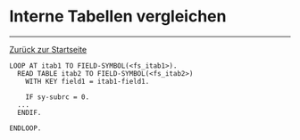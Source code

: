 # Interne Tabellen vergleichen
---

[Zurück zur Startseite](https://wolfgangzeller.github.io/ABAP-for-SAP-BW/)
```abap
LOOP AT itab1 TO FIELD-SYMBOL(<fs_itab1>).
  READ TABLE itab2 TO FIELD-SYMBOL(<fs_itab2>)
    WITH KEY field1 = itab1-field1.
    
    IF sy-subrc = 0.
  ...
  ENDIF.
  
ENDLOOP.
```
